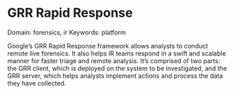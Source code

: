 # GRR Rapid Response

Domain: forensics, ir
Keywords: platform

Google’s GRR Rapid Response framework allows analysts to conduct remote live forensics. It also helps IR teams respond in a swift and scalable manner for faster triage and remote analysis. It’s comprised of two parts: the GRR client, which is deployed on the system to be investigated, and the GRR server, which helps analysts implement actions and process the data they have collected.